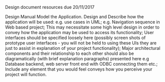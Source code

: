 Design document resources due 20/11/2017

Design Manual
Model the Application.
Design and Describe how the application will be used:
e.g. use cases in UML;
e.g. Navigation sequence in Web based project;
This may necessitate some high level design in order to convey how the application may be used to access its functionality;
User interfaces should be specified loosely here (possibly screen shots of prototype user interfaces - you will not be held to using these UIs they are just to assist in explanation of your project functionality);
Major architectural components and their relationship to each other should also be diagramatically (with brief explanation paragraphs) presented here e.g Database backend, web server front end with ODBC connecting them etc.;
Include any element that you would feel conveys how you perceive your project will function.
